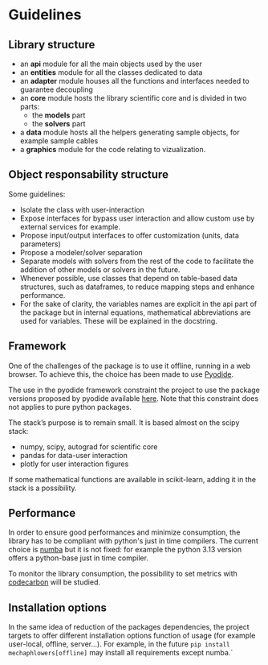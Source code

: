 # Guidelines 

## Library structure

- an __api__ module for all the main objects used by the user
- an __entities__ module for all the classes dedicated to data
- an __adapter__ module houses all the functions and interfaces needed to guarantee decoupling
- an __core__ module hosts the library scientific core and is divided in two parts:
    - the __models__ part
    - the __solvers__ part
- a __data__ module hosts all the helpers generating sample objects, for example sample cables
- a __graphics__ module for the code relating to vizualization.


## Object responsability structure

Some guidelines: 

- Isolate the class with user-interaction
- Expose interfaces for bypass user interaction and allow custom use by external services for example.
- Propose input/output interfaces to offer customization (units, data parameters)
- Propose a modeler/solver separation
- Separate models with solvers from the rest of the code to facilitate the addition of other models or solvers in the future.
- Whenever possible, use classes that depend on table-based data structures, such as dataframes, to reduce mapping steps and enhance performance.
- For the sake of clarity, the variables names are explicit in the api part of the package but in internal equations, mathematical abbreviations are used for variables. These will be explained in the docstring.


## Framework

One of the challenges of the package is to use it offline, running in a web browser. To achieve this, the choice has been made to use [Pyodide](https://github.com/pyodide/pyodide).

The use in the pyodide framework constraint the project to use the package versions proposed by pyodide available [here](https://pyodide.org/en/stable/usage/packages-in-pyodide.html). Note that this constraint does not applies to pure python packages.

The stack’s purpose is to remain small. It is based almost on the scipy stack:
- numpy, scipy, autograd for scientific core
- pandas for data-user interaction
- plotly for user interaction figures

If some mathematical functions are available in scikit-learn, adding it in the stack is a possibility.


## Performance

In order to ensure good performances and minimize consumption, the library has to be compliant with python's just in time compilers. The current choice is [numba](https://numba.pydata.org/) but it is not fixed: for example the python 3.13 version offers a python-base just in time compiler.

To monitor the library consumption, the possibility to set metrics with [codecarbon](https://github.com/mlco2/codecarbon) will be studied.


## Installation options

In the same idea of reduction of the packages dependencies, the project targets to offer different installation options function of usage (for example user-local, offline, server...). For example, in the future `pip install mechaphlowers[offline]` may install all requirements except numba.`

